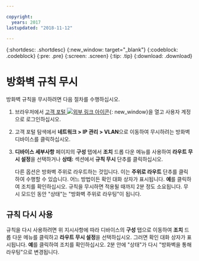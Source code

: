 ```yaml
---

copyright:
  years: 2017
lastupdated: "2018-11-12"

---
```


{:shortdesc: .shortdesc}
{:new_window: target="_blank"}
{:codeblock: .codeblock}
{:pre: .pre}
{:screen: .screen}
{:tip: .tip}
{:download: .download}

# 방화벽 규칙 무시

방화벽 규칙을 무시하려면 다음 절차를 수행하십시오.

1. 브라우저에서 [고객 포털 ![외부 링크 아이콘](../../icons/launch-glyph.svg "외부 링크 아이콘")](https://control.softlayer.com/){: new_window}을 열고 사용자 계정으로 로그인하십시오.
2. 고객 포털 탐색에서 **네트워크 > IP 관리 > VLAN**으로 이동하여 무시하려는 방화벽 디바이스를 클릭하십시오.
3. **디바이스 세부사항** 페이지의 **구성** 탭에서 **조치** 드롭 다운 메뉴를 사용하여 **라우트 무시 설정**을 선택하거나 **상태:** 섹션에서 **규칙 무시** 단추를 클릭하십시오. 

	다른 옵션은 방화벽 주위로 라우트하는 것입니다. 이는 **주위로 라우트** 단추를 클릭하여 수행할 수 있습니다. 어느 방법이든 확인 대화 상자가 표시됩니다. **예**를 클릭하여 조치를 확인하십시오. 규칙을 무시하면 적용될 때까지 2분 정도 소요됩니다. 무시 모드인 동안 "상태"는 "방화벽 주위로 라우팅"이 됩니다.

## 규칙 다시 사용

규칙을 다시 사용하려면 위 지시사항에 따라 디바이스의 **구성** 탭으로 이동하여 **조치** 드롭 다운 메뉴를 클릭하고 **라우트 무시 설정**을 선택하십시오. 그러면 확인 대화 상자가 표시됩니다. **예**를 클릭하여 조치를 확인하십시오. 2분 안에 "상태"가 다시 "방화벽을 통해 라우팅"으로 변경됩니다.
